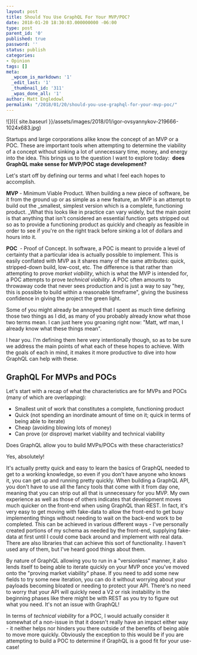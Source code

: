 ```yaml
---
layout: post
title: Should You Use GraphQL For Your MVP/POC?
date: 2018-01-20 18:30:03.000000000 -06:00
type: post
parent_id: '0'
published: true
password: ''
status: publish
categories:
- Opinion
tags: []
meta:
  _wpcom_is_markdown: '1'
  _edit_last: '1'
  _thumbnail_id: '311'
  _wpas_done_all: '1'
author: Matt Engledowl
permalink: "/2018/01/20/should-you-use-graphql-for-your-mvp-poc/"
---
```

![]({{ site.baseurl }}/assets/images/2018/01/igor-ovsyannykov-219666-1024x683.jpg)

Startups and large corporations alike know the concept of an MVP or a POC. These are important tools when attempting to determine the viability of a concept without sinking a lot of unnecessary time, money, and energy into the idea. This brings us to the question I want to explore today:&nbsp; **does GraphQL make sense for MVP/POC stage development?**

Let's start off by defining our terms and what I feel each hopes to accomplish.

**MVP** - Minimum Viable Product. When building a new piece of software, be it from the ground up or as simple as a new feature, an MVP is an attempt to build out the&nbsp;_smallest, simplest version which is a complete, functioning product.&nbsp;_What this looks like in practice can vary widely, but the main point is that anything that isn't considered an essential function gets stripped out so as to provide a functioning product as quickly and cheaply as feasible in order to see if you're on the right track before sinking a lot of dollars and hours into it.

**POC&nbsp;** - Proof of Concept. In software, a POC is meant to provide a level of certainty that a particular idea is actually possible to implement. This is easily conflated with MVP as it shares many of the same attributes: quick, stripped-down build, low-cost, etc. The difference is that rather than attempting to prove&nbsp;_market viability_, which is what the MVP is intended for, a POC attempts to prove&nbsp;_technical viability_. A POC often amounts to throwaway code that never sees production and is just a way to say "hey, this is possible to build within a reasonable timeframe", giving the business confidence in giving the project the green light.

Some of you might already be annoyed that I spent as much time defining those two things as I did, as many of you probably already know what those two terms mean. I can just here you groaning right now: "Matt, wtf man, I already know what these things mean".

I hear you. I'm defining them here very intentionally though, so as to be sure we address the main points of what each of these hopes to achieve. With the goals of each in mind, it makes it more productive to dive into how GraphQL can help with these.

## GraphQL For MVPs and POCs

Let's start with a recap of what the characteristics are for MVPs and POCs (many of which are overlapping):

- Smallest unit of work that constitutes a complete, functioning product
- Quick (not spending an inordinate amount of time on it; quick in terms of being able to iterate)
- Cheap (avoiding blowing lots of money)
- Can prove (or disprove) market viability and technical viability

Does GraphQL allow you to build MVPs/POCs with these characteristics?

Yes, absolutely!

It's actually pretty quick and easy to learn the basics of GraphQL needed to get to a working knowledge, so even if you don't have anyone who knows it, you can get up and running pretty quickly. When building a GraphQL API, you don't have to use all the fancy tools that come with it from day one, meaning that you can strip out all that is unnecessary for you MVP. My own experience as well as those of others indicates that development moves much quicker on the front-end when using GraphQL than REST. In fact, it's very easy to get moving with fake-data to allow the front-end to get busy implementing things without needing to wait on the back-end work to be completed. This can be achieved in various different ways - I've personally created portions of my schema as needed by the front-end, supplying fake-data at first until I could come back around and implement with real data. There are also libraries that can achieve this sort of functionality. I haven't used any of them, but I've heard good things about them.

By nature of GraphQL allowing you to run in a "versionless" manner, it also lends itself to being able to iterate quickly on your MVP once you've moved onto the "proving market viability" phase. If you need to add some new fields to try some new iteration, you can do it without worrying about your payloads becoming bloated or needing to protect your API. There's no need to worry that your API will quickly need a V2 or risk instability in the beginning phases like there might be with REST as you try to figure out what you need. It's not an issue with GraphQL!

In terms of&nbsp;_technical viability_ for a POC, I would actually consider it somewhat of a non-issue in that it doesn't really have an impact either way - it neither helps nor hinders you there outside of the benefits of being able to move more quickly. Obviously the exception to this would be if you are attempting to build a POC to determine if GraphQL is a good fit for your use-case!


